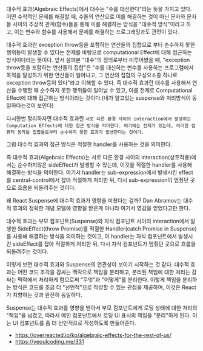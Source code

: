 대수적 효과(Algebraic Effects)에서 대수는 "수를 대신한다"라는 뜻을 가지고 있다. 어떤 수학적인 문제를 해결할 때, 수들의 연산으로 이를 해결하는 것이 아닌 문자와 문자들 사이의 추상적 관계(함수)들을 통해 이를 해결하는 방식을 "대수적 방식"이라고 하고, 이는 변수와 함수를 사용해서 문제를 해결하는 프로그래밍과도 관련이 있다.


대수적 효과란 exception throw등을 포함하는 연산들의 집합으로 부터 순수하지 못한 행위등이 발생할 수 있다는 전제를 바탕으로 computational Effect에 대해 접근하는 방식이다라는 뜻이다. 앞서 살펴본 "대수"의 정의로부터 미루어봤을 때, "exception throw등을 포함하는 연산들의 집합"은 "수를 대신하는 변수를 사용하는 프로그램에서 목적을 달성하기 위한 연산들이 일어나고, 그 연산의 집합의 구성요소중 하나로 exception throw등이 있다"라고 이해할 수 있다. 즉 대수적 효과란 대수를 사용해서 연산을 수행할 때 순수하지 못한 행위들이 일어날 수 있고, 이를 전제로 Computational Effect에 대해 접근하는 방식이라는 것이다.(내가 알고있는 suspense와 처리방식이 동일하다는것이 보인다)

다시한번 정리하자면 대수적 효과란 `서로 다른 환경 사이의 interaction에서 발생하는 Computation Effects에 대한 접근 방식을 의미한다. 여기에는 전제가 있는데, 이러한 컴퓨터 동작들 집합들로부터 순수하지 못한 효과가 발생한다는 것이다.`

그럼 대수적 효과의 접근 방식은 적절한 handler를 사용하는 것을 의미한다.

즉 대수적 효과(Algebraic Effects)는 서로 다른 환경 사이의 interaction(상호작용)에서는 순수하지않은 sideEffect가 발생할 수 있는데, 이것을 적절한 handler를 사용해 해결하는 방식을 의미한다. 여기서 handler는 sub-expression에서 발생시킨 effect를 central-control에서 잡아 적절하게 처리한 뒤, 다시 sub-expression이 멈췄던 곳으로 흐름을 되돌려주는 것이다.

왜 React Suspense에 대수적 효과가 영향을 미쳤다는 걸까?  Dan Abramov는 대수적 효과의 정확한 개념 모델에 영향을 받은게 아니라 여기서 영감을 얻었다고만 한다.

대수적 효과는 부모 컴포넌트(Suspense)와 자식 컴포넌트 사이의 interaction에서 발생한 SideEffect(throw Promise)를 적절한 Handler(catch Promise in Suspense)를 사용해 해결하는 방식을 의미하는 것이고, 이 handler는 자식 컴포넌트에서 발생시킨 sideEffect를 잡아 적절하게 처리한 뒤, 다시 자식 컴포넌트가 멈췄던 곳으로 흐름을 되돌려주는 것이다.

이렇게 보면 대수적 효과와 Suspense의 연관성이 보이기 시작하는 것 같다. 대수적 효과는 어떤 코드 조각을 감싸는 맥락으로 책임을 분리하고, 분리된 책임에 대한 처리는 감싸는 맥락에서 처리하게 함으로써 "무엇"과 "어떻게"를 분리한다. 이렇게 책임을 분리하는 방식은 코드를 조금 더 "선언적"으로 작성할 수 있는 관점을 제공하며, 이것은 React가 지향하는 것과 완전히 동일하다.

Suspense는 대수적 효과를 영향을 받아서 부모 컴포넌트에게 로딩 상태에 대한 처리의 "책임"을 넘겼고, 따라서 메인 컴포넌트에서 로딩 UI 표시의 책임을 "분리"하게 된다. 이는 UI 컴포넌트를 좀 더 선언적으로 작성하도록 만들어준다.


- https://overreacted.io/ko/algebraic-effects-for-the-rest-of-us/
- https://yeoulcoding.me/331